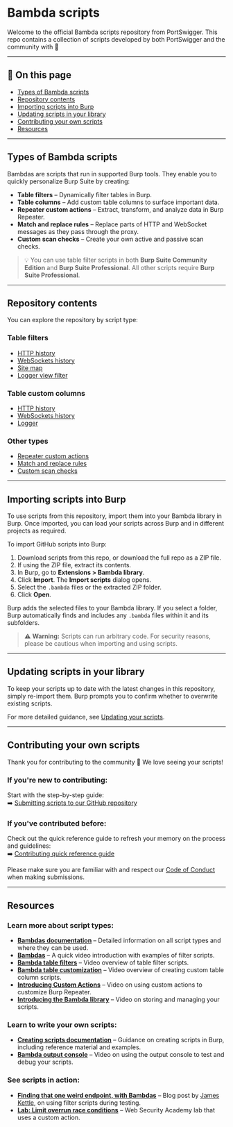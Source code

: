 # Bambda scripts

Welcome to the official Bambda scripts repository from PortSwigger. This repo contains a collection of scripts developed by both PortSwigger and the community with 🧡

---

## 📑 On this page

- [Types of Bambda scripts](#types-of-bambda-scripts)
- [Repository contents](#repository-contents)
- [Importing scripts into Burp](#importing-scripts-into-burp)
- [Updating scripts in your library](#updating-scripts-in-your-library)
- [Contributing your own scripts](#contributing-your-own-scripts)
- [Resources](#resources)

---

## Types of Bambda scripts

Bambdas are scripts that run in supported Burp tools. They enable you to quickly personalize Burp Suite by creating:

- **Table filters** – Dynamically filter tables in Burp.
- **Table columns** – Add custom table columns to surface important data.
- **Repeater custom actions** – Extract, transform, and analyze data in Burp Repeater.
- **Match and replace rules** – Replace parts of HTTP and WebSocket messages as they pass through the proxy.
- **Custom scan checks** – Create your own active and passive scan checks.

> 💡 You can use table filter scripts in both **Burp Suite Community Edition** and **Burp Suite Professional**. All other scripts require **Burp Suite Professional**.

---

## Repository contents

You can explore the repository by script type:

### Table filters
- [HTTP history](https://github.com/PortSwigger/bambdas/tree/main/Filter/Proxy/HTTP)
- [WebSockets history](https://github.com/PortSwigger/bambdas/tree/main/Filter/Proxy/WS)
- [Site map](https://github.com/PortSwigger/bambdas/tree/main/Filter/SiteMap)
- [Logger view filter](https://github.com/PortSwigger/bambdas/tree/main/Filter/Logger/View)

### Table custom columns
- [HTTP history](https://github.com/PortSwigger/bambdas/tree/main/CustomColumn/Proxy/HTTP)
- [WebSockets history](https://github.com/PortSwigger/bambdas/tree/main/CustomColumn/Proxy/WS)
- [Logger](https://github.com/PortSwigger/bambdas/tree/main/CustomColumn/Logger)

### Other types
- [Repeater custom actions](https://github.com/PortSwigger/bambdas/tree/main/CustomAction)
- [Match and replace rules](https://github.com/PortSwigger/bambdas/tree/main/MatchAndReplace)
- [Custom scan checks](https://github.com/PortSwigger/bambdas/tree/main/CustomScanChecks)

---

## Importing scripts into Burp

To use scripts from this repository, import them into your Bambda library in Burp. Once imported, you can load your scripts across Burp and in different projects as required.

To import GitHub scripts into Burp:
1. Download scripts from this repo, or download the full repo as a ZIP file.
2. If using the ZIP file, extract its contents.
3. In Burp, go to **Extensions > Bambda library**.
4. Click **Import**. The **Import scripts** dialog opens.
5. Select the `.bambda` files or the extracted ZIP folder.
6. Click **Open**.

Burp adds the selected files to your Bambda library. If you select a folder, Burp automatically finds and includes any `.bambda` files within it and its subfolders.

> ⚠️ **Warning:** Scripts can run arbitrary code. For security reasons, please be cautious when importing and using scripts.

---

## Updating scripts in your library

To keep your scripts up to date with the latest changes in this repository, simply re-import them. Burp prompts you to confirm whether to overwrite existing scripts.

For more detailed guidance, see [Updating your scripts](https://portswigger.net/burp/documentation/desktop/extend-burp/bambdas/importing#updating-your-scripts).

---

## Contributing your own scripts

Thank you for contributing to the community 🧡 We love seeing your scripts!

### If you're new to contributing:
Start with the step-by-step guide:  
➡️ [Submitting scripts to our GitHub repository](https://portswigger.net/burp/documentation/desktop/extend-burp/bambdas/creating/contribute-scripts)

### If you've contributed before:
Check out the quick reference guide to refresh your memory on the process and guidelines:  
➡️ [Contributing quick reference guide](https://github.com/PortSwigger/Bambdas/blob/main/CONTRIBUTING.md)  

Please make sure you are familiar with and respect our [Code of Conduct](https://github.com/PortSwigger/bambdas/blob/main/CODE_OF_CONDUCT.md) when making submissions.

---

## Resources

### Learn more about script types:
- [**Bambdas documentation**](https://portswigger.net/burp/documentation/desktop/extend-burp/bambdas) – Detailed information on all script types and where they can be used.
- [**Bambdas**](https://www.youtube.com/watch?v=neQpukwW43g) – A quick video introduction with examples of filter scripts.
- [**Bambda table filters**](https://www.youtube.com/watch?v=EYSsd2I7qcs) – Video overview of table filter scripts.
- [**Bambda table customization**](https://www.youtube.com/watch?v=QyME5blj3e4) – Video overview of creating custom table column scripts.
- [**Introducing Custom Actions**](https://www.youtube.com/watch?v=u3GX4LgMdHQ) – Video on using custom actions to customize Burp Repeater.
- [**Introducing the Bambda library**](https://www.youtube.com/watch?v=XtkXHCG4RL8) – Video on storing and managing your scripts.

### Learn to write your own scripts:
- [**Creating scripts documentation**](https://portswigger.net/burp/documentation/desktop/extend-burp/bambdas/creating) – Guidance on creating scripts in Burp, including reference material and examples.
- [**Bambda output console**](https://www.youtube.com/watch?v=J1kN8yDRzMo) – Video on using the output console to test and debug your scripts.

### See scripts in action:
- [**Finding that one weird endpoint, with Bambdas**](#) – Blog post by [James Kettle]([https://portswigger.net/research](https://portswigger.net/research/finding-that-one-weird-endpoint-with-bambdas)), on using filter scripts during testing.
- [**Lab: Limit overrun race conditions**](https://portswigger.net/web-security/race-conditions/lab-limit-overrun-race-condition) – Web Security Academy lab that uses a custom action.
